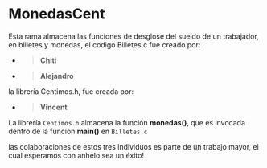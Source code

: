 # MonedasCent

Esta rama almacena las funciones de desglose del sueldo de un trabajador, en billetes y monedas, el codigo Billetes.c fue creado por:
- >**Chiti**
- >**Alejandro**

la librería Centimos.h, fue creada por:
- >**Vincent**

La librería ``Centimos.h`` almacena la función **monedas()**, que es invocada dentro de la funcion **main()**  en ``Billetes.c``

las colaboraciones de estos tres individuos es parte de un trabajo mayor, el cual esperamos con anhelo sea un éxito!
